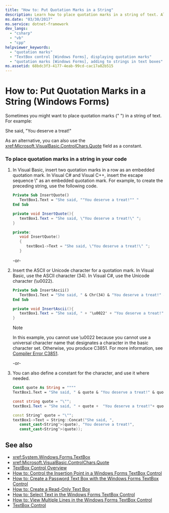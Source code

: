 ```yaml
---
title: "How to: Put Quotation Marks in a String"
description: Learn how to place quotation marks in a string of text. Also, learn to use the Quote field as a constant.
ms.date: "03/30/2017"
ms.service: dotnet-framework
dev_langs: 
  - "csharp"
  - "vb"
  - "cpp"
helpviewer_keywords: 
  - "quotation marks"
  - "TextBox control [Windows Forms], displaying quotation marks"
  - "quotation marks [Windows Forms], adding to strings in text boxes"
ms.assetid: 68bdc3f3-4177-4eab-99cd-cac17a82b515
---
```

# How to: Put Quotation Marks in a String (Windows Forms)

Sometimes you might want to place quotation marks (" ") in a string of text. For example:

She said, "You deserve a treat!"

As an alternative, you can also use the <xref:Microsoft.VisualBasic.ControlChars.Quote> field as a constant.

### To place quotation marks in a string in your code

1. In Visual Basic, insert two quotation marks in a row as an embedded quotation mark. In Visual C# and Visual C++, insert the escape sequence \\" as an embedded quotation mark. For example, to create the preceding string, use the following code.

    ```vb
    Private Sub InsertQuote()
       TextBox1.Text = "She said, ""You deserve a treat!"" "
    End Sub
    ```

    ```csharp
    private void InsertQuote(){
       textBox1.Text = "She said, \"You deserve a treat!\" ";
    }
    ```

    ```cpp
    private:
       void InsertQuote()
       {
          textBox1->Text = "She said, \"You deserve a treat!\" ";
       }
    ```

     -or-

2. Insert the ASCII or Unicode character for a quotation mark. In Visual Basic, use the ASCII character (34). In Visual C#, use the Unicode character (\u0022).

    ```vb
    Private Sub InsertAscii()
       TextBox1.Text = "She said, " & Chr(34) & "You deserve a treat!" & Chr(34)
    End Sub
    ```

    ```csharp
    private void InsertAscii(){
       textBox1.Text = "She said, " + '\u0022' + "You deserve a treat!" + '\u0022';
    }
    ```

    > [!NOTE]
    > In this example, you cannot use \u0022 because you cannot use a universal character name that designates a character in the basic character set. Otherwise, you produce C3851. For more information, see [Compiler Error C3851](/cpp/error-messages/compiler-errors-2/compiler-error-c3851).

     -or-

3. You can also define a constant for the character, and use it where needed.

    ```vb
    Const quote As String = """"
    TextBox1.Text = "She said, " & quote & "You deserve a treat!" & quote
    ```

    ```csharp
    const string quote = "\"";
    textBox1.Text = "She said, " + quote +  "You deserve a treat!"+ quote ;
    ```

    ```cpp
    const String^ quote = "\"";
    textBox1->Text = String::Concat("She said, ",
       const_cast<String^>(quote), "You deserve a treat!",
       const_cast<String^>(quote));
    ```

## See also

- <xref:System.Windows.Forms.TextBox>
- <xref:Microsoft.VisualBasic.ControlChars.Quote>
- [TextBox Control Overview](textbox-control-overview-windows-forms.md)
- [How to: Control the Insertion Point in a Windows Forms TextBox Control](how-to-control-the-insertion-point-in-a-windows-forms-textbox-control.md)
- [How to: Create a Password Text Box with the Windows Forms TextBox Control](how-to-create-a-password-text-box-with-the-windows-forms-textbox-control.md)
- [How to: Create a Read-Only Text Box](how-to-create-a-read-only-text-box-windows-forms.md)
- [How to: Select Text in the Windows Forms TextBox Control](how-to-select-text-in-the-windows-forms-textbox-control.md)
- [How to: View Multiple Lines in the Windows Forms TextBox Control](how-to-view-multiple-lines-in-the-windows-forms-textbox-control.md)
- [TextBox Control](textbox-control-windows-forms.md)
